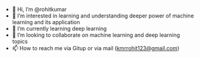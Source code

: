 - 👋 Hi, I’m @rohitkumar
- 👀 I’m interested in learning and understanding deeper power of machine learning and its application
- 🌱 I’m currently learning deep learning
- 💞️ I’m looking to collaborate on machine learning and deep learning topics
- 📫 How to reach me via Gitup or via mail (kmrrohit123@gmail.com)

<!---
rohitkumar-12/rohitkumar-12 is a ✨ special ✨ repository because its `README.md` (this file) appears on your GitHub profile.
You can click the Preview link to take a look at your changes.
--->
